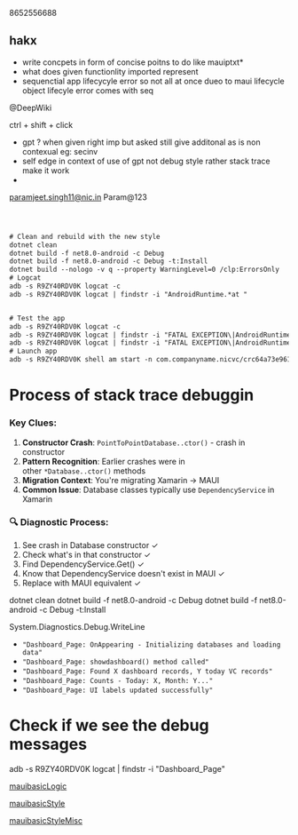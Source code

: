 8652556688

## hakx

* write concpets in form of concise poitns to do like mauiptxt\*
* what does given functionlity imported represent 
* sequenctial app lifecycyle  error  so  not all at once  dueo to maui lifecycle object lifecyle  error comes with seq

@DeepWiki 

ctrl + shift + click 

* gpt ? when given right imp but asked still give additonal as is non contexual eg: secinv 
* self edge  in context of use of gpt not debug style rather stack trace make it work 
* 

paramjeet.singh11@nic.in
Param@123

````txt



# Clean and rebuild with the new style
dotnet clean
dotnet build -f net8.0-android -c Debug
dotnet build -f net8.0-android -c Debug -t:Install
dotnet build --nologo -v q --property WarningLevel=0 /clp:ErrorsOnly
# Logcat 
adb -s R9ZY40RDV0K logcat -c
adb -s R9ZY40RDV0K logcat | findstr -i "AndroidRuntime.*at "


# Test the app
adb -s R9ZY40RDV0K logcat -c
adb -s R9ZY40RDV0K logcat | findstr -i "FATAL EXCEPTION\|AndroidRuntime.*at.*NICVC\|Prefixed"
adb -s R9ZY40RDV0K logcat | findstr -i "FATAL EXCEPTION\|AndroidRuntime.*at.*CERS\|Prefixed"
# Launch app
adb -s R9ZY40RDV0K shell am start -n com.companyname.nicvc/crc64a73e961ec6240ec4.MainActivity

````

# Process of stack trace debuggin

### **Key Clues:**

1. **Constructor Crash**: `PointToPointDatabase..ctor()` - crash in constructor
1. **Pattern Recognition**: Earlier crashes were in other `*Database..ctor()` methods
1. **Migration Context**: You're migrating Xamarin → MAUI
1. **Common Issue**: Database classes typically use `DependencyService` in Xamarin

### **🔍 Diagnostic Process:**

1. See crash in Database constructor ✓
1. Check what's in that constructor ✓
1. Find DependencyService.Get<ISQLite>() ✓
1. Know that DependencyService doesn't exist in MAUI ✓
1. Replace with MAUI equivalent ✓

dotnet clean
dotnet build -f net8.0-android -c Debug
dotnet build -f net8.0-android -c Debug -t:Install

System.Diagnostics.Debug.WriteLine

* `"Dashboard_Page: OnAppearing - Initializing databases and loading data"`
* `"Dashboard_Page: showdashboard() method called"`
* `"Dashboard_Page: Found X dashboard records, Y today VC records"`
* `"Dashboard_Page: Counts - Today: X, Month: Y..."`
* `"Dashboard_Page: UI labels updated successfully"`

# Check if we see the debug messages

adb -s R9ZY40RDV0K logcat | findstr -i "Dashboard_Page"

[mauibasicLogic](mauibasicLogic.md)

[mauibasicStyle](mauibasicStyle.md)

[mauibasicStyleMisc](mauibasicStyleMisc.md)
